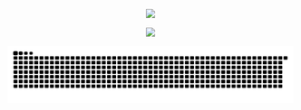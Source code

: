 <p align="center">
  <a href="https://discord.com/users/925192939980857375">
    <img src="https://lanyard.cnrad.dev/api/925192939980857375?hideStatus=false&hideActivity=true&hideBadges=false&hideDecoration=false&animatedDecoration=false&theme=booru-qualityhentais" />
  </a>
</p>
<p align="center">
  <img src="https://count.getloli.com/@radianeuh?name=radianeuh&theme=booru-qualityhentaistheme=booru-qualityhentaistheme=booru-jaypeetheme=booru-lisutheme=booru-jaypeetheme=booru-jaypeetheme=booru-jaypeetheme=booru-jaypeetheme=booru-qualityhentaistheme=booru-qualityhentaistheme=booru-qualityhentaistheme=booru-qualityhentaistheme=booru-lisutheme=booru-jaypeetheme=booru-jaypeetheme=booru-lisutheme=booru-jaypeetheme=booru-lisutheme=booru-jaypeetheme=booru-qualityhentaistheme=booru-qualityhentaistheme=booru-lisutheme=booru-qualityhentaistheme=booru-lisutheme=booru-jaypeetheme=booru-jaypeetheme=booru-jaypeetheme=booru-lisutheme=booru-lisutheme=booru-lisutheme=booru-qualityhentaistheme=booru-qualityhentaistheme=booru-qualityhentaistheme=booru-qualityhentaistheme=booru-jaypeetheme=booru-jaypeetheme=booru-lisutheme=booru-jaypeetheme=booru-qualityhentaistheme=booru-jaypeetheme=booru-qualityhentaistheme=booru-qualityhentaistheme=booru-jaypeetheme=booru-lisutheme=booru-qualityhentaistheme=booru-jaypeetheme=booru-qualityhentaistheme=booru-qualityhentaistheme=booru-lisutheme=booru-jaypeetheme=booru-lisutheme=booru-lisutheme=booru-jaypeetheme=booru-qualityhentaistheme=booru-lisutheme=booru-jaypeetheme=booru-jaypeetheme=booru-jaypeetheme=booru-lisutheme=booru-jaypeetheme=booru-jaypeetheme=booru-lisutheme=booru-lisutheme=booru-qualityhentaistheme=booru-lisutheme=booru-qualityhentaistheme=booru-jaypeetheme=booru-qualityhentaistheme=booru-lisutheme=booru-qualityhentaistheme=booru-lisutheme=booru-jaypeetheme=booru-qualityhentaistheme=booru-qualityhentaistheme=booru-qualityhentaistheme=booru-jaypeetheme=booru-qualityhentaistheme=booru-jaypeetheme=booru-jaypeetheme=booru-jaypeetheme=booru-lisutheme=booru-jaypeetheme=booru-jaypeetheme=booru-qualityhentaistheme=booru-qualityhentaistheme=booru-lisutheme=booru-qualityhentaistheme=booru-qualityhentaistheme=booru-lisutheme=booru-jaypeetheme=booru-qualityhentaistheme=booru-qualityhentaistheme=booru-qualityhentaistheme=booru-lisutheme=booru-lisutheme=booru-qualityhentaistheme=booru-qualityhentaistheme=booru-qualityhentaistheme=booru-lisutheme=booru-lisutheme=booru-lisutheme=booru-lisutheme=booru-lisutheme=booru-lisutheme=booru-jaypeetheme=booru-qualityhentaistheme=booru-jaypeetheme=booru-jaypeetheme=booru-qualityhentaistheme=booru-qualityhentaistheme=booru-qualityhentaistheme=booru-lisutheme=booru-lisutheme=booru-lisutheme=booru-jaypeetheme=booru-qualityhentaistheme=booru-qualityhentaistheme=booru-lisutheme=booru-jaypeetheme=booru-jaypeetheme=booru-qualityhentaistheme=booru-jaypeetheme=booru-lisutheme=booru-lisutheme=booru-lisutheme=booru-qualityhentaistheme=booru-qualityhentaistheme=booru-qualityhentaistheme=booru-lisutheme=booru-lisutheme=booru-qualityhentaistheme=booru-lisutheme=booru-qualityhentaistheme=booru-lisutheme=booru-qualityhentaistheme=booru-jaypeetheme=booru-qualityhentaistheme=booru-lisutheme=booru-jaypeetheme=booru-lisutheme=booru-jaypeetheme=booru-qualityhentaistheme=booru-jaypeetheme=booru-jaypeetheme=booru-qualityhentaistheme=booru-jaypeetheme=booru-qualityhentaistheme=booru-jaypeetheme=booru-qualityhentaistheme=booru-qualityhentaistheme=booru-lisutheme=booru-lisutheme=booru-qualityhentaistheme=booru-jaypeetheme=booru-jaypeetheme=booru-lisutheme=booru-lisutheme=booru-jaypeetheme=booru-qualityhentaistheme=booru-jaypeetheme=booru-jaypeetheme=booru-jaypeetheme=booru-lisutheme=booru-qualityhentaistheme=booru-qualityhentaistheme=booru-qualityhentaistheme=booru-lisutheme=booru-jaypeetheme=booru-lisutheme=booru-lisutheme=booru-qualityhentaistheme=booru-jaypeetheme=booru-lisutheme=booru-qualityhentaistheme=booru-lisutheme=booru-jaypeetheme=booru-jaypeetheme=booru-lisutheme=booru-lisutheme=booru-jaypeetheme=booru-jaypeetheme=booru-qualityhentaistheme=booru-jaypeetheme=booru-lisutheme=booru-qualityhentaistheme=booru-jaypeetheme=booru-lisutheme=booru-qualityhentaistheme=booru-qualityhentaistheme=booru-qualityhentaistheme=booru-qualityhentaistheme=booru-qualityhentaistheme=booru-qualityhentaistheme=booru-lisutheme=booru-qualityhentaistheme=booru-jaypeetheme=booru-lisutheme=booru-qualityhentaistheme=booru-qualityhentaistheme=booru-qualityhentaistheme=booru-lisutheme=booru-lisutheme=booru-lisutheme=booru-lisutheme=booru-jaypeetheme=booru-lisutheme=booru-lisutheme=booru-lisutheme=booru-qualityhentaistheme=booru-lisutheme=booru-lisutheme=booru-qualityhentaistheme=booru-qualityhentaistheme=booru-qualityhentaistheme=booru-qualityhentaistheme=booru-lisutheme=booru-lisutheme=booru-lisutheme=booru-lisutheme=booru-jaypeetheme=booru-jaypeetheme=booru-qualityhentaistheme=booru-jaypeetheme=booru-lisutheme=booru-lisutheme=booru-qualityhentaistheme=booru-qualityhentaistheme=booru-lisutheme=booru-lisutheme=booru-lisutheme=booru-jaypeetheme=booru-qualityhentaistheme=booru-qualityhentaistheme=booru-jaypeetheme=booru-lisutheme=booru-lisutheme=booru-lisutheme=booru-qualityhentaistheme=booru-lisutheme=booru-qualityhentaistheme=booru-qualityhentaistheme=booru-qualityhentaistheme=booru-qualityhentais&padding=7&offset=0&align=bottom&scale=2&pixelated=1&darkmode=1" height="130" />
</p>
<p align="center">
  <picture>
    <source media="(prefers-color-scheme: dark)" srcset="https://raw.githubusercontent.com/radianeuh/radianeuh/output/github-contribution-grid-snake-dark.svg">
    <source media="(prefers-color-scheme: light)" srcset="https://raw.githubusercontent.com/radianeuh/radianeuh/output/github-contribution-grid-snake.svg">
    <img alt="github contribution grid snake animation" src="https://raw.githubusercontent.com/radianeuh/radianeuh/output/github-contribution-grid-snake.svg" width="800" height="100" />
  </picture>
</p>

